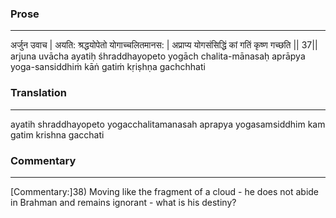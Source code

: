 ### Prose 
 --- 
अर्जुन उवाच |
अयति: श्रद्धयोपेतो योगाच्चलितमानस: |
अप्राप्य योगसंसिद्धिं कां गतिं कृष्ण गच्छति || 37||
arjuna uvācha
ayatiḥ śhraddhayopeto yogāch chalita-mānasaḥ
aprāpya yoga-sansiddhiṁ kāṅ gatiṁ kṛiṣhṇa gachchhati

### Translation 
 --- 
ayatih shraddhayopeto yogacchalitamanasah aprapya yogasamsiddhim kam gatim krishna gacchati

### Commentary 
 --- 
[Commentary:]38) Moving like the fragment of a cloud - he does not abide in Brahman and remains ignorant - what is his destiny?